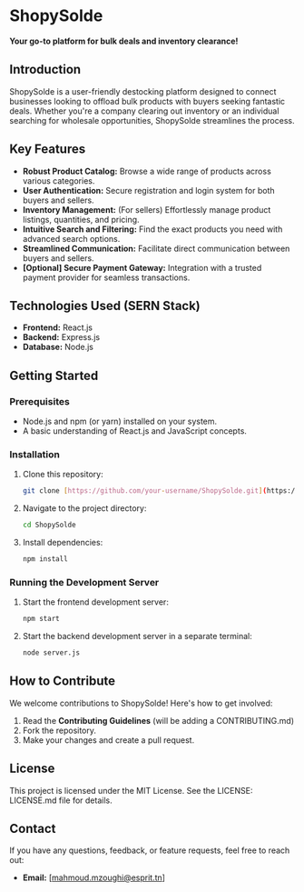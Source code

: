 # ShopySolde

**Your go-to platform for bulk deals and inventory clearance!**


## Introduction

ShopySolde is a user-friendly destocking platform designed to connect businesses looking to offload bulk products with buyers seeking fantastic deals. Whether you're a company clearing out inventory or an individual searching for wholesale opportunities, ShopySolde streamlines the process.

## Key Features

* **Robust Product Catalog:**  Browse a wide range of products across various categories.
* **User Authentication:** Secure registration and login system for both buyers and sellers.
* **Inventory Management:** (For sellers) Effortlessly manage product listings, quantities, and pricing.
* **Intuitive Search and Filtering:** Find the exact products you need with advanced search options.
* **Streamlined Communication:** Facilitate direct communication between buyers and sellers.
* **[Optional] Secure Payment Gateway:** Integration with a trusted payment provider for seamless transactions.

## Technologies Used (SERN Stack)

* **Frontend:** React.js
* **Backend:** Express.js
* **Database:** Node.js 

## Getting Started

### Prerequisites

* Node.js and npm (or yarn) installed on your system.
* A basic understanding of React.js and JavaScript concepts.

### Installation

1. Clone this repository:
   ```bash
   git clone [https://github.com/your-username/ShopySolde.git](https://github.com/your-username/ShopySolde.git)

2. Navigate to the project directory:
   ```bash
   cd ShopySolde
   
3. Install dependencies:
   ```bash
   npm install

### Running the Development Server

1. Start the frontend development server:
   ```bash
   npm start

2. Start the backend development server in a separate terminal:
   ```bash
   node server.js

## How to Contribute

We welcome contributions to ShopySolde! Here's how to get involved:

1. Read the **Contributing Guidelines** (will be adding a CONTRIBUTING.md)
2. Fork the repository.
3. Make your changes and create a pull request.

## License

This project is licensed under the MIT License. See the LICENSE: LICENSE.md file for details.

## Contact

If you have any questions, feedback, or feature requests, feel free to reach out:

* **Email:** [mahmoud.mzoughi@esprit.tn] 

